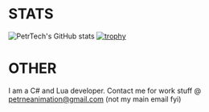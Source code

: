 # STATS
![PetrTech's GitHub stats](https://github-readme-stats.vercel.app/api?username=PetrTech&theme=algolia&show_icons=true)
[![trophy](https://github-profile-trophy.vercel.app/?username=PetrTech)](https://github.com/ryo-ma/github-profile-trophy&theme=algolia)

# OTHER
I am a C# and Lua developer. Contact me for work stuff @ petrneanimation@gmail.com (not my main email fyi)
